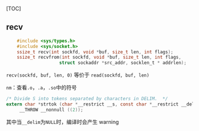 [TOC]

## recv

```c
    #include <sys/types.h>
    #include <sys/socket.h>
    ssize_t recv(int sockfd, void *buf, size_t len, int flags);
    ssize_t recvfrom(int sockfd, void *buf, size_t len, int flags,
                    struct sockaddr *src_addr, socklen_t * addrlen);
```
`recv(sockfd, buf, len, 0)` 等价于 `read(sockfd, buf, len)`

`nm`：查看`.o`，`.a`，`.so`中的符号


```c
/* Divide S into tokens separated by characters in DELIM.  */
extern char *strtok (char *__restrict __s, const char *__restrict __delim)
     __THROW __nonnull ((2));
```
其中当`__delim`为`NULL`时，编译时会产生 warning